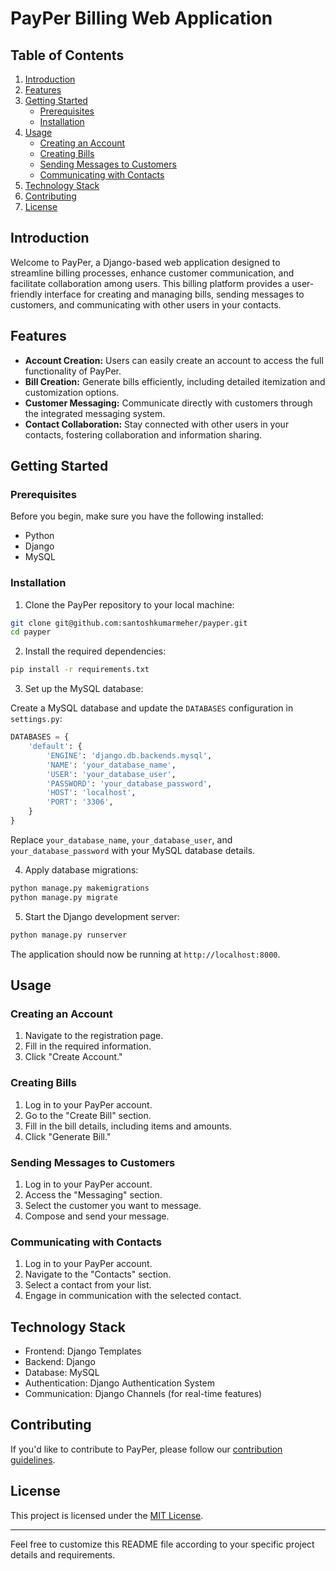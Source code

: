 # PayPer Billing Web Application

## Table of Contents

1. [Introduction](#introduction)
2. [Features](#features)
3. [Getting Started](#getting-started)
    - [Prerequisites](#prerequisites)
    - [Installation](#installation)
4. [Usage](#usage)
    - [Creating an Account](#creating-an-account)
    - [Creating Bills](#creating-bills)
    - [Sending Messages to Customers](#sending-messages-to-customers)
    - [Communicating with Contacts](#communicating-with-contacts)
5. [Technology Stack](#technology-stack)
6. [Contributing](#contributing)
7. [License](#license)

## Introduction

Welcome to PayPer, a Django-based web application designed to streamline billing processes, enhance customer communication, and facilitate collaboration among users. This billing platform provides a user-friendly interface for creating and managing bills, sending messages to customers, and communicating with other users in your contacts.

## Features

- **Account Creation:** Users can easily create an account to access the full functionality of PayPer.
- **Bill Creation:** Generate bills efficiently, including detailed itemization and customization options.
- **Customer Messaging:** Communicate directly with customers through the integrated messaging system.
- **Contact Collaboration:** Stay connected with other users in your contacts, fostering collaboration and information sharing.

## Getting Started

### Prerequisites

Before you begin, make sure you have the following installed:

- Python
- Django
- MySQL

### Installation

1. Clone the PayPer repository to your local machine:

```bash
git clone git@github.com:santoshkumarmeher/payper.git
cd payper
```

2. Install the required dependencies:

```bash
pip install -r requirements.txt
```

3. Set up the MySQL database:

Create a MySQL database and update the `DATABASES` configuration in `settings.py`:

```python
DATABASES = {
    'default': {
        'ENGINE': 'django.db.backends.mysql',
        'NAME': 'your_database_name',
        'USER': 'your_database_user',
        'PASSWORD': 'your_database_password',
        'HOST': 'localhost',
        'PORT': '3306',
    }
}
```

Replace `your_database_name`, `your_database_user`, and `your_database_password` with your MySQL database details.

4. Apply database migrations:

```bash
python manage.py makemigrations
python manage.py migrate
```

5. Start the Django development server:

```bash
python manage.py runserver
```

The application should now be running at `http://localhost:8000`.

## Usage

### Creating an Account

1. Navigate to the registration page.
2. Fill in the required information.
3. Click "Create Account."

### Creating Bills

1. Log in to your PayPer account.
2. Go to the "Create Bill" section.
3. Fill in the bill details, including items and amounts.
4. Click "Generate Bill."

### Sending Messages to Customers

1. Log in to your PayPer account.
2. Access the "Messaging" section.
3. Select the customer you want to message.
4. Compose and send your message.

### Communicating with Contacts

1. Log in to your PayPer account.
2. Navigate to the "Contacts" section.
3. Select a contact from your list.
4. Engage in communication with the selected contact.

## Technology Stack

- Frontend: Django Templates
- Backend: Django
- Database: MySQL
- Authentication: Django Authentication System
- Communication: Django Channels (for real-time features)

## Contributing

If you'd like to contribute to PayPer, please follow our [contribution guidelines](CONTRIBUTING.md).

## License

This project is licensed under the [MIT License](LICENSE).

---

Feel free to customize this README file according to your specific project details and requirements.
